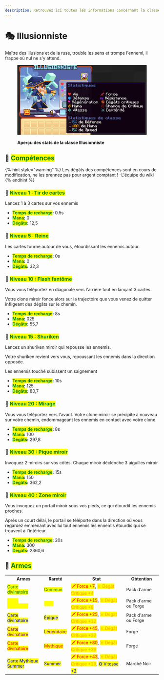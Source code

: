 ```yaml
---
description: Retrouvez ici toutes les informations concernant la classe Illusionniste
---
```


# 🎭 Illusionniste
Maître des illusions et de la ruse, trouble les sens et trompe l'ennemi, il frappe où nul ne s'y attend.

<figure><img src="../../.gitbook/assets/Les_Classes/Illusionniste.png" alt=""><figcaption><p><strong>Aperçu des stats de la classe Illusionniste</strong></p></figcaption></figure>

## 💠 <mark style="color:green;">Compétences</mark>

{% hint style="warning" %}
Les dégâts des compétences sont en cours de modification, ne les prennez pas pour argent comptant !
-L'équipe du wiki
{% endhint %}

### 🔸 <mark style="color:green;">**Niveau 1 : Tir de cartes**</mark>

Lancez 1 à 3 cartes sur vos ennemis

* <mark style="color:green;">**Temps de recharge**</mark>**:** 0.5s
* <mark style="color:green;">**Mana**</mark>**:** 0
* <mark style="color:green;">**Dégâts**</mark>**:** 12,5

### 🔸 <mark style="color:green;">**Niveau 5 : Reine**</mark>

Les cartes tourne autour de vous, étourdissant les ennemis autour.

* <mark style="color:green;">**Temps de recharge**</mark>**:** 0s
* <mark style="color:green;">**Mana**</mark>**:** 0
* <mark style="color:green;">**Dégâts**</mark>**:** 32,3

### 🔸 <mark style="color:green;">**Niveau 10 : Flash fantôme**</mark>

Vous vous téléportez en diagonale vers l'arrière tout en lançant 3 cartes. 

Votre clone miroir fonce alors sur la trajectoire que vous venez de quitter infligeant des dégâts sur le chemin.

* <mark style="color:green;">**Temps de recharge**</mark>**:** 8s
* <mark style="color:green;">**Mana**</mark>**:** 025
* <mark style="color:green;">**Dégâts**</mark>**:** 55,7

### 🔸 <mark style="color:green;">**Niveau 15 : Shuriken**</mark>

Lancez un shuriken miroir qui repousse les ennemis. 

Votre shuriken revient vers vous, repoussant les ennemis dans la direction opposée.

Les ennemis touché subissent un saignement

* <mark style="color:green;">**Temps de recharge**</mark>**:** 10s
* <mark style="color:green;">**Mana**</mark>**:** 125
* <mark style="color:green;">**Dégâts**</mark>**:** 80,7

### 🔸 <mark style="color:green;">**Niveau 20 : Mirage**</mark>

Vous vous téléportez vers l'avant. Votre clone miroir se précipite à nouveau sur votre chemin, endommageant les ennemis en contact avec votre clone.

* <mark style="color:green;">**Temps de recharge**</mark>**:** 8s
* <mark style="color:green;">**Mana**</mark>**:** 100
* <mark style="color:green;">**Dégâts**</mark>**:**  297,8

### 🔸 <mark style="color:green;">**Niveau 30 : Pique miroir**</mark>

Invoquez 2 miroirs sur vos côtés. Chaque miroir déclenche 3 aiguilles miroir

* <mark style="color:green;">**Temps de recharge**</mark>**:** 15s
* <mark style="color:green;">**Mana**</mark>**:** 150
* <mark style="color:green;">**Dégâts**</mark>**:** 362,2

### 🔸 <mark style="color:green;">**Niveau 40 : Zone miroir**</mark>

Vous invoquez un portail miroir sous vos pieds, ce qui étourdit les ennemis proches. 

Après un court délai, le portail se téléporte dans la direction où vous regardez emmenant avec lui tout ennemis les ennemis étourdis qui se trouvent à l'intérieur.

* <mark style="color:green;">**Temps de recharge**</mark>**:** 20s
* <mark style="color:green;">**Mana**</mark>**:** 300
* <mark style="color:green;">**Dégâts**</mark>**:** 2360,6

## 💠 <mark style="color:green;">Armes</mark>

<table>
  <tr>
    <th>Armes</th>
    <th>Rareté</th>
    <th>Stat</th>
    <th>Obtention</th>
  </tr>
  <tr>
    <td><mark style="color:green;">Carte divinatoire</mark></td>
    <td><mark style="color:green;">Commun</mark></td>
    <td><mark style="color:red;">🗡 Force +7</mark>, <mark style="color:orange;">☠ Dégât Critique +4</mark></td>
    <td>Pack d'arme</td>
  </tr>
  <tr>
    <td><mark style="color:yellow;">Carte divinatoire</mark></td>
    <td><mark style="color:yellow;">Rare</mark></td>
    <td><mark style="color:red;">🗡 Force +15</mark>, <mark style="color:orange;">☠ Dégât Critique +8</mark></td>
    <td>Pack d'arme ou Forge</td>
  </tr>
  <tr>
    <td><mark style="color:blue;">Carte divinatoire</mark></td>
    <td><mark style="color:blue;">Épique</mark></td>
    <td><mark style="color:red;">🗡 Force +25</mark>, <mark style="color:orange;">☠ Dégât Critique +12</mark></td>
    <td>Pack d'arme ou Forge</td>
  </tr>
  <tr>
    <td><mark style="color:purple;">Carte divinatoire</mark></td>
    <td><mark style="color:purple;">Légendaire</mark></td>
    <td><mark style="color:red;">🗡 Force +45</mark>, <mark style="color:orange;">☠ Dégât Critique +22</mark></td>
    <td>Forge</td>
  </tr>
  <tr>
    <td><mark style="color:red;">Carte divinatoire</mark></td>
    <td><mark style="color:red;">Mythique</mark></td>
    <td><mark style="color:red;">🗡 Force +80</mark>, <mark style="color:orange;">☠ Dégât Critique +39</mark></td>
    <td>Forge</td>
  </tr>
  <tr>
    <td><mark style="color:blue;">Carte Mythique Summer</mark></td>
    <td><mark style="color:blue;">Summer</mark></td>
    <td><mark style="color:red;">🗡 Force +43</mark>, <mark style="color:orange;">☠ Dégât Critique +19</mark>, <mark style="color:blue;">◎ Vitesse +2</mark></td>
    <td>Marché Noir</td>
  </tr>
</table>

